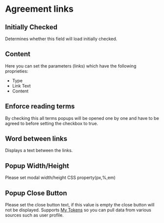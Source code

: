 # Agreement links

## Initially Checked

Determines whether this field will load initially checked.

## Content

Here you can set the parameters (links) which have the following proprieties:

* Type
* Link Text
* Content

## Enforce reading terms

By checking this all terms popups will be opened one by one and have to be agreed to before setting the checkbox to true.

## Word between links

Displays a text between the links.

## Popup Width/Height

Please set modal width/height CSS property(px,%,em)

## Popup Close Button

Please set the close button text, if this value is empty the close button will not be displayed. Supports [My Tokens](/my-tokens/index.html) so you can pull data from various sources such as user profile.
